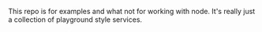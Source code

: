 This repo is for examples and what not for working with node. It's really  just a collection of playground style services.


